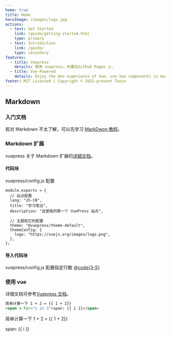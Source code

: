 ```yaml
---
home: true
title: Home
heroImage: /images/logo.jpg
actions:
  - text: Get Started
    link: /guide/getting-started.html
    type: primary
  - text: Introduction
    link: /guide/
    type: secondary
features:
  - title: Vuepress
    details: 使用 vuepress，布署在Github Pages 上.
  - title: Vue-Powered
    details: Enjoy the dev experience of Vue, use Vue components in markdown, and develop custom themes with Vue.
footer: MIT Licensed | Copyright © 2022-present Tunie
---
```


## Markdown

### 入门文档

若对 Markdown 不太了解，可以先学习 [MarkDwon 教程](https://commonmark.org/help)。

### Markdown 扩展

vuepress 关于 Markdown 扩展的[详细文档](https://v2.vuepress.vuejs.org/zh/guide/markdown.html#%E8%AF%AD%E6%B3%95%E6%89%A9%E5%B1%95)。

#### 代码块

vuepress/config.js 配置

```js{1,9-11}:no-line-numbers
module.exports = {
  // 站点配置
  lang: "zh-CN",
  title: "学习笔记",
  description: "这是我的第一个 VuePress 站点",

  // 主题和它的配置
  theme: "@vuepress/theme-default",
  themeConfig: {
    logo: "https://vuejs.org/images/logo.png",
  },
};
```

#### 导入代码块

vuepress/config.js 配置指定行数
@[code{3-5}](./.vuepress/config.js)

### 使用 vue <Badge type="tip" text="v2" vertical="top" />

详细文档可参考[Vuepress 文档](https://v2.vuepress.vuejs.org/zh/guide/markdown.html#%E5%9C%A8-markdown-%E4%B8%AD%E4%BD%BF%E7%94%A8-vue)。

```md
简单计算一下 1 + 2 = {{ 1 + 2}}
<span v-for="i in 3">span: {{ i }}</span>
```

简单计算一下 1 + 2 = {{ 1 + 2}}

<span v-for="i in 3">span: {{ i }}</span>
